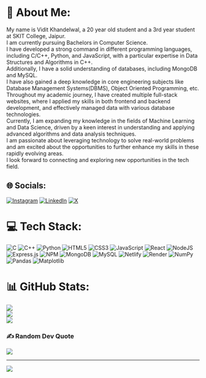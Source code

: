 # 💫 About Me:
My name is Vidit Khandelwal, a 20 year old student and a 3rd year student at SKIT College, Jaipur. <br>I am currently pursuing Bachelors in Computer Science. <br>I have developed a strong command in different programming languages, including C/C++, Python, and JavaScript, with a particular expertise in Data Structures and Algorithms in C++. <br>Additionally, I have a solid understanding of databases, including MongoDB and MySQL.<br>I have also gained a deep knowledge in core engineering subjects like Database Management Systems(DBMS), Object Oriented Programming, etc. <br>Throughout my academic journey, I have created multiple full-stack websites, where I applied my skills in both frontend and backend development, and effectively managed data with various database technologies. <br>Currently, I am expanding my knowledge in the fields of Machine Learning and Data Science, driven by a keen interest in understanding and applying advanced algorithms and data analysis techniques.<br>I am passionate about leveraging technology to solve real-world problems and am excited about the opportunities to further enhance my skills in these rapidly evolving areas.<br>I look forward to connecting and exploring new opportunities in the tech field.


## 🌐 Socials:
[![Instagram](https://img.shields.io/badge/Instagram-%23E4405F.svg?logo=Instagram&logoColor=white)](https://instagram.com/vidit_744) [![LinkedIn](https://img.shields.io/badge/LinkedIn-%230077B5.svg?logo=linkedin&logoColor=white)](https://linkedin.com/in/Viditkhandelwal007) [![X](https://img.shields.io/badge/X-black.svg?logo=X&logoColor=white)](https://x.com/vidit_744) 

# 💻 Tech Stack:
![C](https://img.shields.io/badge/c-%2300599C.svg?style=flat&logo=c&logoColor=white) ![C++](https://img.shields.io/badge/c++-%2300599C.svg?style=flat&logo=c%2B%2B&logoColor=white) ![Python](https://img.shields.io/badge/python-3670A0?style=flat&logo=python&logoColor=ffdd54) ![HTML5](https://img.shields.io/badge/html5-%23E34F26.svg?style=flat&logo=html5&logoColor=white) ![CSS3](https://img.shields.io/badge/css3-%231572B6.svg?style=flat&logo=css3&logoColor=white) ![JavaScript](https://img.shields.io/badge/javascript-%23323330.svg?style=flat&logo=javascript&logoColor=%23F7DF1E) ![React](https://img.shields.io/badge/react-%2320232a.svg?style=flat&logo=react&logoColor=%2361DAFB) ![NodeJS](https://img.shields.io/badge/node.js-6DA55F?style=flat&logo=node.js&logoColor=white) ![Express.js](https://img.shields.io/badge/express.js-%23404d59.svg?style=flat&logo=express&logoColor=%2361DAFB) ![NPM](https://img.shields.io/badge/NPM-%23CB3837.svg?style=flat&logo=npm&logoColor=white) ![MongoDB](https://img.shields.io/badge/MongoDB-%234ea94b.svg?style=flat&logo=mongodb&logoColor=white) ![MySQL](https://img.shields.io/badge/mysql-4479A1.svg?style=flat&logo=mysql&logoColor=white) ![Netlify](https://img.shields.io/badge/netlify-%23000000.svg?style=flat&logo=netlify&logoColor=#00C7B7) ![Render](https://img.shields.io/badge/Render-%46E3B7.svg?style=flat&logo=render&logoColor=white) ![NumPy](https://img.shields.io/badge/numpy-%23013243.svg?style=flat&logo=numpy&logoColor=white) ![Pandas](https://img.shields.io/badge/pandas-%23150458.svg?style=flat&logo=pandas&logoColor=white) ![Matplotlib](https://img.shields.io/badge/Matplotlib-%23ffffff.svg?style=flat&logo=Matplotlib&logoColor=black)
# 📊 GitHub Stats:
![](https://github-readme-stats.vercel.app/api?username=Vidit-Khandelwal&theme=shadow_blue&hide_border=true&include_all_commits=true&count_private=true)<br/>
![](https://github-readme-streak-stats.herokuapp.com/?user=Vidit-Khandelwal&theme=shadow_blue&hide_border=true)<br/>
![](https://github-readme-stats.vercel.app/api/top-langs/?username=Vidit-Khandelwal&theme=shadow_blue&hide_border=true&include_all_commits=true&count_private=true&layout=compact)

### ✍️ Random Dev Quote
![](https://quotes-github-readme.vercel.app/api?type=horizontal&theme=dark)

---
[![](https://visitcount.itsvg.in/api?id=Vidit-Khandelwal&icon=2&color=1)](https://visitcount.itsvg.in)

<!-- Proudly created with GPRM ( https://gprm.itsvg.in ) -->

